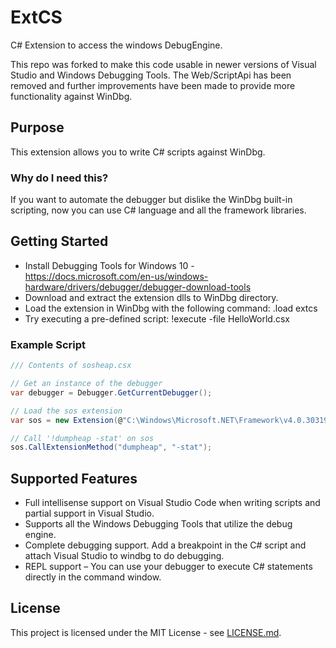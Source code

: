 # ExtCS

C# Extension to access the windows DebugEngine.

This repo was forked to make this code usable in newer versions of Visual Studio and Windows Debugging Tools. The Web/ScriptApi has been removed and further improvements have been made to provide more functionality against WinDbg.

## Purpose

This extension allows you to write C# scripts against WinDbg.

### Why do I need this?

If you want to automate the debugger but dislike the WinDbg built-in scripting, now you can use C# language and all the framework libraries.

## Getting Started

* Install Debugging Tools for Windows 10 - https://docs.microsoft.com/en-us/windows-hardware/drivers/debugger/debugger-download-tools
* Download and extract the extension dlls to WinDbg directory.
* Load the extension in WinDbg with the following command: .load extcs
* Try executing a pre-defined script: !execute -file HelloWorld.csx

### Example Script
```cs
/// Contents of sosheap.csx

// Get an instance of the debugger
var debugger = Debugger.GetCurrentDebugger();

// Load the sos extension
var sos = new Extension(@"C:\Windows\Microsoft.NET\Framework\v4.0.30319\sos.dll");

// Call '!dumpheap -stat' on sos
sos.CallExtensionMethod("dumpheap", "-stat");
```

## Supported Features

* Full intellisense support on Visual Studio Code when writing scripts and partial support in Visual Studio.
* Supports all the Windows Debugging Tools that utilize the debug engine.
* Complete debugging support. Add a breakpoint in the C# script and attach Visual Studio to windbg to do debugging.
* REPL support – You can use your debugger to execute C# statements directly in the command window.

## License

This project is licensed under the MIT License - see [LICENSE.md](LICENSE.md).
